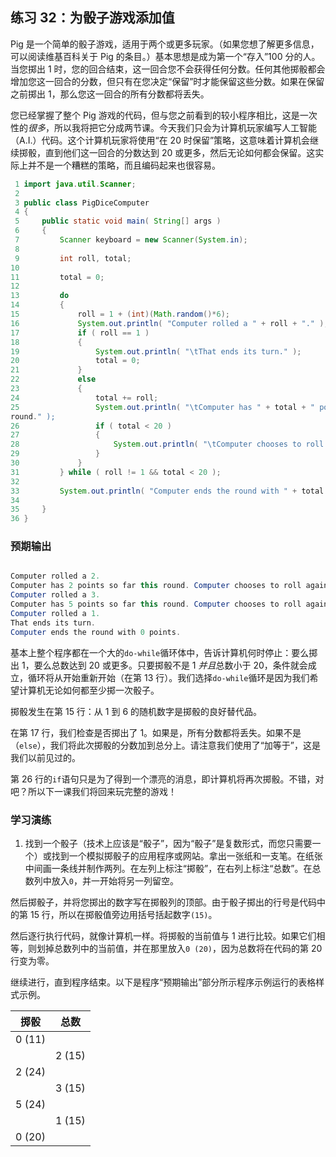 ## 练习 32：为骰子游戏添加值

Pig 是一个简单的骰子游戏，适用于两个或更多玩家。（如果您想了解更多信息，可以阅读维基百科关于 Pig 的条目。）基本思想是成为第一个“存入”100 分的人。当您掷出 1 时，您的回合结束，这一回合您不会获得任何分数。任何其他掷骰都会增加您这一回合的分数，但只有在您决定“保留”时才能保留这些分数。如果在保留之前掷出 1，那么您这一回合的所有分数都将丢失。


您已经掌握了整个 Pig 游戏的代码，但与您之前看到的较小程序相比，这是一次性的*很多*，所以我将把它分成两节课。今天我们只会为计算机玩家编写人工智能（A.I.）代码。这个计算机玩家将使用“在 20 时保留”策略，这意味着计算机会继续掷骰，直到他们这一回合的分数达到 20 或更多，然后无论如何都会保留。这实际上并不是一个糟糕的策略，而且编码起来也很容易。

```java
 1 import java.util.Scanner;
 2 
 3 public class PigDiceComputer
 4 {
 5     public static void main( String[] args )
 6     {
 7         Scanner keyboard = new Scanner(System.in);
 8 
 9         int roll, total;
10 
11         total = 0;
12 
13         do
14         {
15             roll = 1 + (int)(Math.random()*6);
16             System.out.println( "Computer rolled a " + roll + "." );
17             if ( roll == 1 )
18             {
19                 System.out.println( "\tThat ends its turn." );
20                 total = 0;
21             }
22             else
23             {
24                 total += roll;
25                 System.out.println( "\tComputer has " + total + " points so far this 
round." );
26                 if ( total < 20 )
27                 {
28                     System.out.println( "\tComputer chooses to roll again." );
29                 }
30             }
31         } while ( roll != 1 && total < 20 );
32 
33         System.out.println( "Computer ends the round with " + total + " points." );
34 
35     }
36 }
```

### 预期输出

```java

Computer rolled a 2.
Computer has 2 points so far this round. Computer chooses to roll again.
Computer rolled a 3.
Computer has 5 points so far this round. Computer chooses to roll again.
Computer rolled a 1.
That ends its turn.
Computer ends the round with 0 points.
```

基本上整个程序都在一个大的`do-while`循环体中，告诉计算机何时停止：要么掷出 1，要么总数达到 20 或更多。只要掷骰不是 1 *并且*总数小于 20，条件就会成立，循环将从开始重新开始（在第 13 行）。我们选择`do-while`循环是因为我们希望计算机无论如何都至少掷一次骰子。

掷骰发生在第 15 行：从 1 到 6 的随机数字是掷骰的良好替代品。

在第 17 行，我们检查是否掷出了 1。如果是，所有分数都将丢失。如果不是（`else`），我们将此次掷骰的分数加到总分上。请注意我们使用了“加等于”，这是我们以前见过的。

第 26 行的`if`语句只是为了得到一个漂亮的消息，即计算机将再次掷骰。不错，对吧？所以下一课我们将回来玩完整的游戏！

### 学习演练

1. 找到一个骰子（技术上应该是“骰子”，因为“骰子”是复数形式，而您只需要一个）或找到一个模拟掷骰子的应用程序或网站。拿出一张纸和一支笔。在纸张中间画一条线并制作两列。在左列上标注“掷骰”，在右列上标注“总数”。在总数列中放入`0`，并一开始将另一列留空。

然后掷骰子，并将您掷出的数字写在掷骰列的顶部。由于骰子掷出的行号是代码中的第 15 行，所以在掷骰值旁边用括号括起数字`(15)`。

然后逐行执行代码，就像计算机一样。将掷骰的当前值与 1 进行比较。如果它们相等，则划掉总数列中的当前值，并在那里放入`0 (20)`，因为总数将在代码的第 20 行变为零。

继续进行，直到程序结束。以下是程序“预期输出”部分所示程序示例运行的表格样式示例。

| 掷骰 | 总数 |
| --- | --- |
| 0 (11) | |
| | 2 (15) |
| 2 (24) | |
| | 3 (15) |
| 5 (24) | |
| | 1 (15) |
| 0 (20) | |

